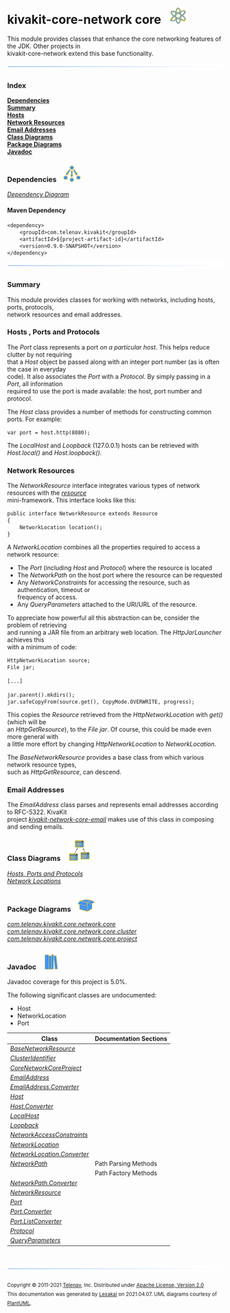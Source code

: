 # kivakit-core-network core &nbsp;&nbsp;![](../../../documentation/images/nucleus-40.png)

This module provides classes that enhance the core networking features of the JDK. Other projects in  
kivakit-core-network extend this base functionality.

![](documentation/images/horizontal-line.png)

### Index

[**Dependencies**](#dependencies)  
[**Summary**](#summary)  
[**Hosts**](#hosts)  
[**Network Resources**](#network-resources)  
[**Email Addresses**](#email-addresses)  
[**Class Diagrams**](#class-diagrams)  
[**Package Diagrams**](#package-diagrams)  
[**Javadoc**](#javadoc)

### Dependencies <a name="dependencies"></a> &nbsp;&nbsp; ![](documentation/images/dependencies-40.png)

[*Dependency Diagram*](documentation/diagrams/dependencies.svg)

#### Maven Dependency

    <dependency>
        <groupId>com.telenav.kivakit</groupId>
        <artifactId>${project-artifact-id}</artifactId>
        <version>0.9.0-SNAPSHOT</version>
    </dependency>
![](documentation/images/horizontal-line.png)

[//]: # (start-user-text)

### Summary <a name = "summary"></a>

This module provides classes for working with networks, including hosts, ports, protocols,  
network resources and email addresses.

### Hosts <a name = "hosts"></a>, Ports and Protocols

The *Port* class represents a port *on a particular host*. This helps reduce clutter by not requiring  
that a *Host* object be passed along with an integer port number (as is often the case in everyday  
code). It also associates the *Port* with a *Protocol*. By simply passing in a *Port*, all information  
required to use the port is made available: the host, port number and protocol.

The *Host* class provides a number of methods for constructing common ports. For example:

    var port = host.http(8080);

The *LocalHost* and *Loopback* (127.0.0.1) hosts can be retrieved with *Host.local()* and *Host.loopback()*.

### Network Resources <a name = "network-resources"></a>

The *NetworkResource* interface integrates various types of network resources with the [*resource*](../../resource/README.md)  
mini-framework. This interface looks like this:

    public interface NetworkResource extends Resource
    {
        NetworkLocation location();
    }

A *NetworkLocation* combines all the properties required to access a network resource:

* The *Port* (including *Host* and *Protocol*) where the resource is located
* The *NetworkPath* on the host port where the resource can be requested
* Any *NetworkConstraints* for accessing the resource, such as authentication, timeout or  
  frequency of access.
* Any *QueryParameters* attached to the URI/URL of the resource.

To appreciate how powerful all this abstraction can be, consider the problem of retrieving  
and running a JAR file from an arbitrary web location. The *HttpJarLauncher* achieves this  
with a minimum of code:

    HttpNetworkLocation source;
    File jar;

    [...]

    jar.parent().mkdirs();
    jar.safeCopyFrom(source.get(), CopyMode.OVERWRITE, progress);

This copies the *Resource* retrieved from the *HttpNetworkLocation* with *get()* (which will be  
an *HttpGetResource*), to the *File* *jar*. Of course, this could be made even more general with  
a little more effort by changing *HttpNetworkLocation* to *NetworkLocation*.

The *BaseNetworkResource* provides a base class from which various network resource types,  
such as *HttpGetResource*, can descend.

### Email Addresses <a name = "email-addresses"></a>

The *EmailAddress* class parses and represents email addresses according to RFC-5322. KivaKit  
project [*kivakit-network-core-email*](../email/README.md) makes use of this class in composing and sending emails.

[//]: # (end-user-text)

### Class Diagrams <a name="class-diagrams"></a> &nbsp; &nbsp; ![](documentation/images/diagram-48.png)

[*Hosts, Ports and Protocols*](documentation/diagrams/diagram-port.svg)  
[*Network Locations*](documentation/diagrams/diagram-network-location.svg)  

### Package Diagrams <a name="package-diagrams"></a> &nbsp;&nbsp; ![](documentation/images/box-40.png)

[*com.telenav.kivakit.core.network.core*](documentation/diagrams/com.telenav.kivakit.core.network.core.svg)  
[*com.telenav.kivakit.core.network.core.cluster*](documentation/diagrams/com.telenav.kivakit.core.network.core.cluster.svg)  
[*com.telenav.kivakit.core.network.core.project*](documentation/diagrams/com.telenav.kivakit.core.network.core.project.svg)  

### Javadoc <a name="javadoc"></a> &nbsp;&nbsp; ![](documentation/images/books-40.png)

Javadoc coverage for this project is 5.0%.

The following significant classes are undocumented:  

- Host  
- NetworkLocation  
- Port

| Class | Documentation Sections |
|---|---|
| [*BaseNetworkResource*](https://telenav.github.io/kivakit/javadoc/kivakit.core.network.core/com/telenav/kivakit/core/network/core/BaseNetworkResource.html) |  |  
| [*ClusterIdentifier*](https://telenav.github.io/kivakit/javadoc/kivakit.core.network.core/com/telenav/kivakit/core/network/core/cluster/ClusterIdentifier.html) |  |  
| [*CoreNetworkCoreProject*](https://telenav.github.io/kivakit/javadoc/kivakit.core.network.core/com/telenav/kivakit/core/network/core/project/CoreNetworkCoreProject.html) |  |  
| [*EmailAddress*](https://telenav.github.io/kivakit/javadoc/kivakit.core.network.core/com/telenav/kivakit/core/network/core/EmailAddress.html) |  |  
| [*EmailAddress.Converter*](https://telenav.github.io/kivakit/javadoc/kivakit.core.network.core/com/telenav/kivakit/core/network/core/EmailAddress.Converter.html) |  |  
| [*Host*](https://telenav.github.io/kivakit/javadoc/kivakit.core.network.core/com/telenav/kivakit/core/network/core/Host.html) |  |  
| [*Host.Converter*](https://telenav.github.io/kivakit/javadoc/kivakit.core.network.core/com/telenav/kivakit/core/network/core/Host.Converter.html) |  |  
| [*LocalHost*](https://telenav.github.io/kivakit/javadoc/kivakit.core.network.core/com/telenav/kivakit/core/network/core/LocalHost.html) |  |  
| [*Loopback*](https://telenav.github.io/kivakit/javadoc/kivakit.core.network.core/com/telenav/kivakit/core/network/core/Loopback.html) |  |  
| [*NetworkAccessConstraints*](https://telenav.github.io/kivakit/javadoc/kivakit.core.network.core/com/telenav/kivakit/core/network/core/NetworkAccessConstraints.html) |  |  
| [*NetworkLocation*](https://telenav.github.io/kivakit/javadoc/kivakit.core.network.core/com/telenav/kivakit/core/network/core/NetworkLocation.html) |  |  
| [*NetworkLocation.Converter*](https://telenav.github.io/kivakit/javadoc/kivakit.core.network.core/com/telenav/kivakit/core/network/core/NetworkLocation.Converter.html) |  |  
| [*NetworkPath*](https://telenav.github.io/kivakit/javadoc/kivakit.core.network.core/com/telenav/kivakit/core/network/core/NetworkPath.html) | Path Parsing Methods |  
| | Path Factory Methods |  
| [*NetworkPath.Converter*](https://telenav.github.io/kivakit/javadoc/kivakit.core.network.core/com/telenav/kivakit/core/network/core/NetworkPath.Converter.html) |  |  
| [*NetworkResource*](https://telenav.github.io/kivakit/javadoc/kivakit.core.network.core/com/telenav/kivakit/core/network/core/NetworkResource.html) |  |  
| [*Port*](https://telenav.github.io/kivakit/javadoc/kivakit.core.network.core/com/telenav/kivakit/core/network/core/Port.html) |  |  
| [*Port.Converter*](https://telenav.github.io/kivakit/javadoc/kivakit.core.network.core/com/telenav/kivakit/core/network/core/Port.Converter.html) |  |  
| [*Port.ListConverter*](https://telenav.github.io/kivakit/javadoc/kivakit.core.network.core/com/telenav/kivakit/core/network/core/Port.ListConverter.html) |  |  
| [*Protocol*](https://telenav.github.io/kivakit/javadoc/kivakit.core.network.core/com/telenav/kivakit/core/network/core/Protocol.html) |  |  
| [*QueryParameters*](https://telenav.github.io/kivakit/javadoc/kivakit.core.network.core/com/telenav/kivakit/core/network/core/QueryParameters.html) |  |  

[//]: # (start-user-text)



[//]: # (end-user-text)

<br/>

![](documentation/images/horizontal-line.png)

<sub>Copyright &#169; 2011-2021 [Telenav](http://telenav.com), Inc. Distributed under [Apache License, Version 2.0](LICENSE)</sub>  
<sub>This documentation was generated by [Lexakai](https://github.com/Telenav/lexakai) on 2021.04.07. UML diagrams courtesy
of [PlantUML](http://plantuml.com).</sub>

